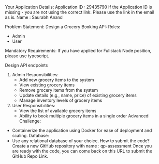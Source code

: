 Your Application Details:
Application ID : 29435790
 If the Application ID is missing - you are not using the correct link. Please use the link in the email as is. 
Name : Saurabh Anand
 
Problem Statement:
Design a Grocery Booking API:
Roles:
- Admin
- User

 
Mandatory Requirements:
If you have applied for Fullstack Node position, please use typescript. 

Design API endpoints
1. Admin Responsibilities:
   - Add new grocery items to the system
   - View existing grocery items
   - Remove grocery items from the system
   - Update details (e.g., name, price) of existing grocery items
   - Manage inventory levels of grocery items
2. User Responsibilities:
   - View the list of available grocery items
   - Ability to book multiple grocery items in a single order
Advanced Challenge:
- Containerize the application using Docker for ease of deployment and scaling.
Database:
- Use any relational database of your choice.
How to submit the code?
Create a new GitHub repository with name : qp-assessment
Once you are ready with the code, you can come back on this URL to submit the GitHub Repo Link.

